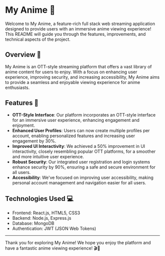 # My Anime 🌟

Welcome to My Anime, a feature-rich full stack web streaming application designed to provide users with an immersive anime viewing experience! This README will guide you through the features, improvements, and technical aspects of the project.

## Overview 🚀

My Anime is an OTT-style streaming platform that offers a vast library of anime content for users to enjoy. With a focus on enhancing user experience, improving security, and increasing accessibility, My Anime aims to provide a seamless and enjoyable viewing experience for anime enthusiasts.

## Features 🎉

- **OTT-Style Interface**: Our platform incorporates an OTT-style interface for an immersive user experience, enhancing engagement and enjoyment.
- **Enhanced User Profiles**: Users can now create multiple profiles per account, enabling personalized features and increasing user engagement by 30%.
- **Improved UI Interactivity**: We achieved a 50% improvement in UI interactivity, closely resembling popular OTT platforms, for a smoother and more intuitive user experience.
- **Robust Security**: Our integrated user registration and login systems enhance security by 90%, ensuring a safe and secure environment for all users.
- **Accessibility**: We've focused on improving user accessibility, making personal account management and navigation easier for all users.

## Technologies Used 💻

- Frontend: React.js, HTML5, CSS3
- Backend: Node.js, Express.js
- Database: MongoDB
- Authentication: JWT (JSON Web Tokens)

---

Thank you for exploring My Anime! We hope you enjoy the platform and have a fantastic anime viewing experience! 🎬🍿
